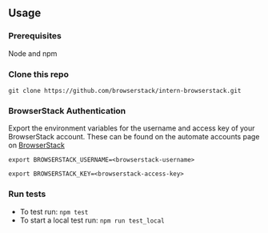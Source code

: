 ## Usage

### Prerequisites

Node and npm

### Clone this repo

`git clone https://github.com/browserstack/intern-browserstack.git`

### BrowserStack Authentication

Export the environment variables for the username and access key of your BrowserStack account.
These can be found on the automate accounts page on [BrowserStack](https://www.browserstack.com/accounts/automate)

`export BROWSERSTACK_USERNAME=<browserstack-username>`

`export BROWSERSTACK_KEY=<browserstack-access-key>`

### Run tests
 - To test run: `npm test`
 - To start a local test run: `npm run test_local`
